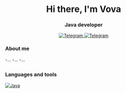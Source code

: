 <div id="header" align="center">
<h1>Hi there, I'm Vova</h1>
<h3>Java developer</h3>
<a href="linkedin-url">
<img src="https://img.shields.io/badge/Telegram-2CA5E0?logo=telegram&logoColor=white" alt="Telegram"/>
  <img src="https://img.shields.io/badge/Telegram-2CA5E0?logo=telegram&logoColor=white" alt="Telegram"/>
</a>
</div>
  
<h3>About me</h3>
-...
-...
-...

##

<h3>Languages and tools</h3>

[![Java](https://img.shields.io/badge/Java-%23ED8B00.svg?logo=openjdk&logoColor=white)](#)

##
